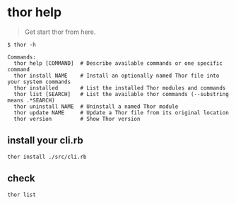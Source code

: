 # thor help
> Get start thor from here.

```shell
$ thor -h

Commands:
  thor help [COMMAND]  # Describe available commands or one specific command
  thor install NAME    # Install an optionally named Thor file into your system commands
  thor installed       # List the installed Thor modules and commands
  thor list [SEARCH]   # List the available thor commands (--substring means .*SEARCH)
  thor uninstall NAME  # Uninstall a named Thor module
  thor update NAME     # Update a Thor file from its original location
  thor version         # Show Thor version
```

## install your cli.rb
```shell
thor install ./src/cli.rb
```

## check
```shell
thor list
```
